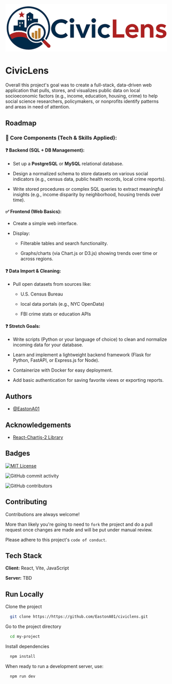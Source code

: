 
![Logo](https://raw.githubusercontent.com/EastonA01/civiclens/refs/heads/main/READMERefs/civiclensLogoWithTitle.png)


# CivicLens

Overall this project's goal was to create a full-stack, data-driven web application that pulls, stores, and visualizes public data on local socioeconomic factors (e.g., income, education, housing, crime) to help social science researchers, policymakers, or nonprofits identify patterns and areas in need of attention.



## Roadmap

### 🧩 Core Components (Tech & Skills Applied):

#### ❓ Backend (SQL + DB Management):

- Set up a **PostgreSQL** or **MySQL** relational database.
    
- Design a normalized schema to store datasets on various social indicators (e.g., census data, public health records, local crime reports).
    
- Write stored procedures or complex SQL queries to extract meaningful insights (e.g., income disparity by neighborhood, housing trends over time).
    

#### ✅ Frontend (Web Basics):

- Create a simple web interface.
    
- Display:
    
    - Filterable tables and search functionality.
        
    - Graphs/charts (via Chart.js or D3.js) showing trends over time or across regions.
        

#### ❓ Data Import & Cleaning:

- Pull open datasets from sources like:
    
    - U.S. Census Bureau
        
    - local data portals (e.g., NYC OpenData)
        
    - FBI crime stats or education APIs
        
#### ❓ Stretch Goals:

- Write scripts (Python or your language of choice) to clean and normalize incoming data for your database.

- Learn and implement a lightweight backend framework (Flask for Python, FastAPI, or Express.js for Node).
    
- Containerize with Docker for easy deployment.
    
- Add basic authentication for saving favorite views or exporting reports.
## Authors

- [@EastonA01](https://www.github.com/EastonA01)


## Acknowledgements

 - [React-Chartjs-2 Library](https://react-chartjs-2.js.org/)


## Badges

[![MIT License](https://img.shields.io/badge/License-MIT-green.svg)](https://choosealicense.com/licenses/mit/)

![GitHub commit activity](https://img.shields.io/github/commit-activity/y/EastonA01/civiclens)

![GitHub contributors](https://img.shields.io/github/contributors/EastonA01/civiclens)




## Contributing

Contributions are always welcome!

More than likely you're going to need to `fork` the project and do a pull request once changes are made and will be put under manual review.

Please adhere to this project's `code of conduct`.


## Tech Stack

**Client:** React, Vite, JavaScript

**Server:** TBD


## Run Locally

Clone the project

```bash
  git clone https://https://github.com/EastonA01/civiclens.git
```

Go to the project directory

```bash
  cd my-project
```

Install dependencies

```bash
  npm install
```

When ready to run a development server, use:

```bash
  npm run dev
```
